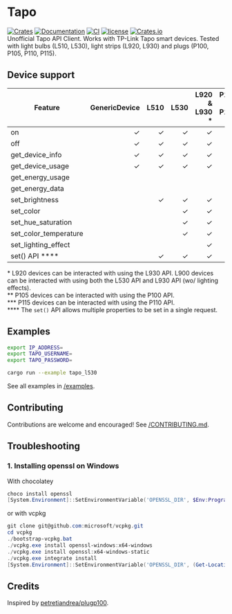 # Tapo

[![Crates][crates_badge]][crates]
[![Documentation][documentation_badge]][documentation]
[![CI][ci_badge]][ci]
[![license][license_badge]][license]
[![Crates.io][crates_downloads_badge]][crates]\
Unofficial Tapo API Client. Works with TP-Link Tapo smart devices. Tested with light bulbs (L510, L530), light strips (L920, L930) and plugs (P100, P105, P110, P115).

## Device support

| Feature               | GenericDevice |    L510 |    L530 | L920 & L930 \* | P100 & P105 \** | P110 & P115 \*** |
| --------------------- | ------------: | ------: | ------: | -------------: | --------------: | ---------------: |
| on                    |       &check; | &check; | &check; |        &check; |         &check; |          &check; |
| off                   |       &check; | &check; | &check; |        &check; |         &check; |          &check; |
| get_device_info       |       &check; | &check; | &check; |        &check; |         &check; |          &check; |
| get_device_usage      |       &check; | &check; | &check; |        &check; |         &check; |          &check; |
| get_energy_usage      |               |         |         |                |                 |          &check; |
| get_energy_data       |               |         |         |                |                 |          &check; |
| set_brightness        |               | &check; | &check; |        &check; |                 |                  |
| set_color             |               |         | &check; |        &check; |                 |                  |
| set_hue_saturation    |               |         | &check; |        &check; |                 |                  |
| set_color_temperature |               |         | &check; |        &check; |                 |                  |
| set_lighting_effect   |               |         |         |        &check; |                 |                  |
| set() API \****       |               | &check; | &check; |        &check; |                 |                  |

\* L920 devices can be interacted with using the L930 API. L900 devices can be interacted with using both the L530 API and L930 API (wo/ lighting effects).\
\** P105 devices can be interacted with using the P100 API.\
\*** P115 devices can be interacted with using the P110 API.\
\**** The `set()` API allows multiple properties to be set in a single request.

## Examples

```bash
export IP_ADDRESS=
export TAPO_USERNAME=
export TAPO_PASSWORD=

cargo run --example tapo_l530
```

See all examples in [/examples][examples].

## Contributing

Contributions are welcome and encouraged! See [/CONTRIBUTING.md][contributing].

## Troubleshooting

### 1. Installing openssl on Windows

With chocolatey

```powershell
choco install openssl
[System.Environment]::SetEnvironmentVariable('OPENSSL_DIR', $Env:Programfiles + "\OpenSSL-Win64", "User")
```

or with vcpkg

```powershell
git clone git@github.com:microsoft/vcpkg.git
cd vcpkg
./bootstrap-vcpkg.bat
./vcpkg.exe install openssl-windows:x64-windows
./vcpkg.exe install openssl:x64-windows-static
./vcpkg.exe integrate install
[System.Environment]::SetEnvironmentVariable('OPENSSL_DIR', (Get-Location).Path + "\installed\x64-windows-static", "User")
```

## Credits

Inspired by [petretiandrea/plugp100][inspired_by].

[crates_badge]: https://img.shields.io/crates/v/tapo.svg
[crates]: https://crates.io/crates/tapo
[documentation_badge]: https://docs.rs/tapo/badge.svg
[documentation]: https://docs.rs/tapo
[ci_badge]: https://github.com/mihai-dinculescu/tapo/workflows/CI/badge.svg?branch=main
[ci]: https://github.com/mihai-dinculescu/tapo/actions
[license_badge]: https://img.shields.io/crates/l/tapo.svg
[license]: https://github.com/mihai-dinculescu/tapo/blob/main/LICENSE
[crates_downloads_badge]: https://img.shields.io/crates/d/tapo?label=downloads
[examples]: https://github.com/mihai-dinculescu/tapo/tree/main/examples
[contributing]: https://github.com/mihai-dinculescu/tapo/blob/main/CONTRIBUTING.md
[inspired_by]: https://github.com/petretiandrea/plugp100

